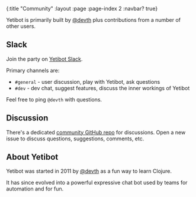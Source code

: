 {:title "Community"
 :layout :page
 :page-index 2
 :navbar? true}

Yetibot is primarily built by [@devth](https://github.com/devth) plus
contributions from a number of other users.

## Slack

Join the party on [Yetibot Slack](https://slack.yetibot.com).

Primary channels are:

- `#general` - user discussion, play with Yetibot, ask questions
- `#dev` - dev chat, suggest features, discuss the inner workings of Yetibot

Feel free to ping `@devth` with questions.

## Discussion

There's a dedicated [community GitHub repo](https://github.com/yetibot/community)
for discussions. Open a new issue to discuss questions, suggestions, comments,
etc.

## About Yetibot

Yetibot was started in 2011 by [@devth](https://github.com/devth) as a fun way
to learn Clojure.

It has since evolved into a powerful expressive chat bot used by teams for
automation and for fun.
